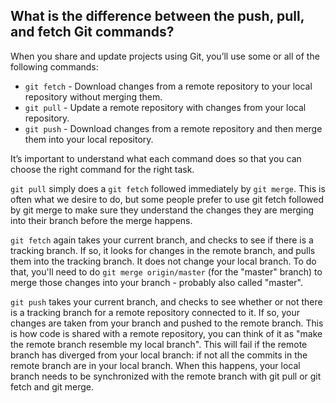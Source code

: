 ## What is the difference between the push, pull, and fetch Git commands?

When you share and update projects using Git, you’ll use some or all of the following commands:

- `git fetch` - Download changes from a remote repository to your local repository without merging them.
- `git pull` - Update a remote repository with changes from your local repository.
- `git push` - Download changes from a remote repository and then merge them into your local repository.

It’s important to understand what each command does so that you can choose the right command for the right task.

`git pull` simply does a `git fetch` followed immediately by `git merge`. This is often what we desire to do, but some people prefer to use git fetch followed by git merge to make sure they understand the changes they are merging into their branch before the merge happens.

`git fetch` again takes your current branch, and checks to see if there is a tracking branch. If so, it looks for changes in the remote branch, and pulls them into the tracking branch. It does not change your local branch. To do that, you'll need to do `git merge origin/master` (for the "master" branch) to merge those changes into your branch - probably also called "master".

`git push` takes your current branch, and checks to see whether or not there is a tracking branch for a remote repository connected to it. If so, your changes are taken from your branch and pushed to the remote branch. This is how code is shared with a remote repository, you can think of it as "make the remote branch resemble my local branch". This will fail if the remote branch has diverged from your local branch: if not all the commits in the remote branch are in your local branch. When this happens, your local branch needs to be synchronized with the remote branch with git pull or git fetch and git merge.
